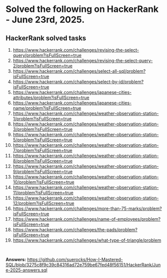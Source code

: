 # Solved the following on HackerRank - June 23rd, 2025.

## HackerRank solved tasks
1. https://www.hackerrank.com/challenges/revising-the-select-query/problem?isFullScreen=true
2. https://www.hackerrank.com/challenges/revising-the-select-query-2/problem?isFullScreen=true
3. https://www.hackerrank.com/challenges/select-all-sql/problem?isFullScreen=true
4. https://www.hackerrank.com/challenges/select-by-id/problem?isFullScreen=true
5. https://www.hackerrank.com/challenges/japanese-cities-attributes/problem?isFullScreen=true
6. https://www.hackerrank.com/challenges/japanese-cities-name/problem?isFullScreen=true
7. https://www.hackerrank.com/challenges/weather-observation-station-1/problem?isFullScreen=true
8. https://www.hackerrank.com/challenges/weather-observation-station-3/problem?isFullScreen=true
9. https://www.hackerrank.com/challenges/weather-observation-station-5/problem?isFullScreen=true
10. https://www.hackerrank.com/challenges/weather-observation-station-7/problem?isFullScreen=true
11. https://www.hackerrank.com/challenges/weather-observation-station-8/problem?isFullScreen=true
12. https://www.hackerrank.com/challenges/weather-observation-station-9/problem?isFullScreen=true
13. https://www.hackerrank.com/challenges/weather-observation-station-10/problem?isFullScreen=true
14. https://www.hackerrank.com/challenges/weather-observation-station-11/problem?isFullScreen=true
15. https://www.hackerrank.com/challenges/weather-observation-station-12/problem?isFullScreen=true
16. https://www.hackerrank.com/challenges/more-than-75-marks/problem?isFullScreen=true
17. https://www.hackerrank.com/challenges/name-of-employees/problem?isFullScreen=true
18. https://www.hackerrank.com/challenges/the-pads/problem?isFullScreen=true
19. https://www.hackerrank.com/challenges/what-type-of-triangle/problem

<br>

**Answers:** https://github.com/suerocks/How-I-Mastered-SQL/blob/3275c8f9c39c84316ad72e759be67fed48f56151/HackerRank/June-2025-answers.sql
